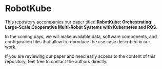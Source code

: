 # RobotKube
This repository accompanies our paper titled **RobotKube: Orchestrating Large-Scale Cooperative Multi-Robot Systems with Kubernetes and ROS**.

In the coming days, we will make available data, software components, and configuration files that allow to reproduce the use case described in our work.

If you are reviewing our paper and need early access to the content of this repository, feel free to contact the authors directly.
